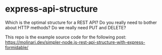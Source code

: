 # express-api-structure

Which is the optimal structure for a REST API? Do you really need to bother about HTTP methods? Do we really need PUT and DELETE?

This repo is the example source code for the following post: https://molinari.dev/simpler-node.js-rest-api-structure-with-express-formidable/
